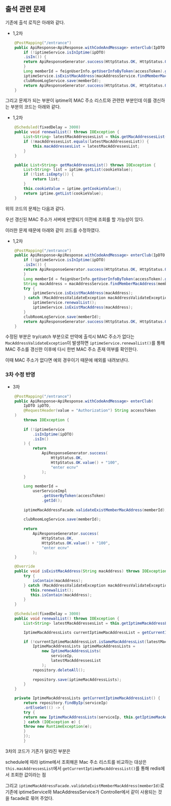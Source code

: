 ## 출석 관련 문제

기존에 출석 로직은 아래와 같다.
+ 1,2차
```java
    @PostMapping("/entrance")
    public ApiResponse<ApiResponse.withCodeAndMessage> enterClub(IpDTO ipDTO, @RequestHeader(value = "Authorization") String accessToken) {
        if (!iptimeService.isInIptime(ipDTO)
        .isIn()) {
        return ApiResponseGenerator.success(HttpStatus.OK, HttpStatus.OK.value() + "100", "enter ecnv");
        }
        Long memberId = feignUserInfo.getUserInfoByToken(accessToken).getId();
        iptimeService.isExistMacAddress(macAddressService.findMemberMacAddress(memberId).getMacAddress());
        clubRoomLogService.save(memberId);
        return ApiResponseGenerator.success(HttpStatus.OK, HttpStatus.OK.value() + "100", "enter ecnv");
    }
```

그리고 문제가 되는 부분이 iptime의 MAC 주소 리스트와 관련한 부분인데 이를 갱신하는 부분의 코드는 아래와 같다.

+ 1,2차
```java
    @Scheduled(fixedDelay = 3000)
    public void renewalList() throws IOException {
        List<String> latestMacAddressesList = this.getMacAddressesList();
        if (!macAddressesList.equals(latestMacAddressesList)) {
            this.macAddressesList = latestMacAddressesList;
        }
    }

    public List<String> getMacAddressesList() throws IOException {
        List<String> list = iptime.getList(cookieValue);
        if (!list.isEmpty()) {
            return list;
        }
        this.cookieValue = iptime.getCookieValue();
        return iptime.getList(cookieValue);
    }
```

위의 코드의 문제는 다음과 같다.

우선 갱신된 MAC 주소가 서버에 반영되기 이전에 조회를 할 가능성이 있다.


이러한 문제 때문에 아래와 같이 코드를 수정하였다.

+ 1,2차

```java
    @PostMapping("/entrance")
    public ApiResponse<ApiResponse.withCodeAndMessage> enterClub(IpDTO ipDTO, @RequestHeader(value = "Authorization") String accessToken) throws IOException {
        if (!iptimeService.isInIptime(ipDTO)
        .isIn()) {
        return ApiResponseGenerator.success(HttpStatus.OK, HttpStatus.OK.value() + "100", "enter ecnv");
        }
        Long memberId = feignUserInfo.getUserInfoByToken(accessToken).getId();
        String macAddress = macAddressService.findMemberMacAddress(memberId).getMacAddress();
        try {
            iptimeService.isExistMacAddress(macAddress);
        } catch (MacAddressValidateException macAddressValidateException) {
            iptimeService.renewalList();
            iptimeService.isExistMacAddress(macAddress);
        }
        clubRoomLogService.save(memberId);
        return ApiResponseGenerator.success(HttpStatus.OK, HttpStatus.OK.value() + "100", "enter ecnv");
    }
```

수정된 부분은 try/catch 부분으로 만약에 출석시 MAC 주소가 없다는 `MacAddressValidateException`이 발생하면 `iptimeService.renewalList()`를 통해 MAC 주소를 갱신한 이후에 다시 한번 MAC 주소 존재 여부를 확인한다.

이때 MAC 주소가 없다면 예외 경우이기 때문에 예외를 내려보낸다.

### 3차 수정 반영

+ 3차

```java
    @PostMapping("/entrance")
    public ApiResponse<ApiResponse.withCodeAndMessage> enterClub(
        IpDTO ipDTO,
        @RequestHeader(value = "Authorization") String accessToken
    )
        throws IOException {
    
        if (!iptimeService
            .isInIptime(ipDTO)
            .isIn()
        ) {
            return
                ApiResponseGenerator.success(
                    HttpStatus.OK,
                    HttpStatus.OK.value() + "100",
                    "enter ecnv"
                );
        }
    
        Long memberId =
            userServiceImpl
                .getUserByToken(accessToken)
                .getId();
    
        iptimeMacAddressFacade.validateExistMemberMacAddress(memberId);
    
        clubRoomLogService.save(memberId);
    
        return
            ApiResponseGenerator.success(
                HttpStatus.OK,
                HttpStatus.OK.value() + "100",
                "enter ecnv"
            );
    }
```



```java
    @Override
    public void isExistMacAddress(String macAddress) throws IOException {
        try {
            isContain(macAddress);
        } catch (MacAddressValidateException macAddressValidateException) {
           this.renewalList();
           this.isContain(macAddress);
        }
    }
    
    @Scheduled(fixedDelay = 3000)
    public void renewalList() throws IOException {
        List<String> latestMacAddressesList = this.getIptimeMacAddressList();

        IptimeMacAddressLists currentIptimeMacAddressList = getCurrentIptimeMacAddressList();

        if (!currentIptimeMacAddressList.isSameMacAddressList(latestMacAddressesList)) {
            IptimeMacAddressLists iptimeMacAddressLists =
                new IptimeMacAddressLists(
                    serviceIp,
                    latestMacAddressesList
                );
            repository.deleteAll();
            
            repository.save(iptimeMacAddressLists);
        }
    }

    private IptimeMacAddressLists getCurrentIptimeMacAddressList() {
        return repository.findByIp(serviceIp)
        .orElseGet(() -> {
        try {
        return new IptimeMacAddressLists(serviceIp, this.getIptimeMacAddressList());
        } catch (IOException e) {
        throw new RuntimeException(e);
        }
        });
        }
```

3차의 코드가 기존가 달라진 부분은 

schedule에 따라 iptime에서 조회해온 Mac 주소 리스트를 비교하는 대상은 ``this.macAddressesList``에서 `getCurrentIptimeMacAddressList()`를 통해 redis에서 조회한 값이라는 점

그리고 `iptimeMacAddressFacade.validateExistMemberMacAddress(memberId)`로 기존에 iptimeService와 MacAddressService가 Controller에서 같이 사용되는 것을 facade로 묶어 주었다.